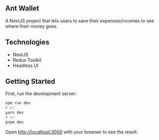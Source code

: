 ## Ant Wallet
A NextJS project that lets users to save their expenses/incomes to see where their money goes.

## Technologies 
- NextJS
- Redux Toolkit
- Headless UI

## Getting Started

First, run the development server:

```bash
npm run dev
# or
yarn dev
# or
pnpm dev
```
Open [http://localhost:3000](http://localhost:3000) with your browser to see the result.
